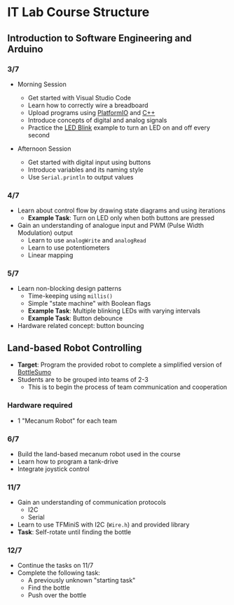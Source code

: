 # IT Lab Course Structure

## Introduction to Software Engineering and Arduino

### 3/7

-   Morning Session
    -   Get started with Visual Studio Code
    -   Learn how to correctly wire a breadboard
    -   Upload programs using [PlatformIO](https://platformio.org/) and
        [C++](https://github.com/adrianchong518/Mini-Robocon-2018/blob/master/auto-control/src/sample.cpp)
    -   Introduce concepts of digital and analog signals
    -   Practice the [LED Blink](https://docs.arduino.cc/built-in-examples/basics/Blink) example to
        turn an LED on and off every second

-   Afternoon Session
    -   Get started with digital input using buttons
    -   Introduce variables and its naming style
    -   Use `Serial.println` to output values

### 4/7

-   Learn about control flow by drawing state diagrams and using iterations
    -   **Example Task**: Turn on LED only when both buttons are pressed
-   Gain an understanding of analogue input and PWM (Pulse Width Modulation) output
    -   Learn to use `analogWrite` and `analogRead`
    -   Learn to use potentiometers
    -   Linear mapping

### 5/7

-   Learn non-blocking design patterns
    -   Time-keeping using `millis()`
    -   Simple "state machine" with Boolean flags
    -   **Example Task**: Multiple blinking LEDs with varying intervals
    -   **Example Task**: Button debounce
-   Hardware related concept: button bouncing

## Land-based Robot Controlling

-   **Target**: Program the provided robot to complete a simplified version of
    [BottleSumo](https://www.robofest.net/images/2223/BottleSumo2023v22_Final.pdf)
-   Students are to be grouped into teams of 2-3
    -   This is to begin the process of team communication and cooperation

### Hardware required

-   1 "Mecanum Robot" for each team

### 6/7

-   Build the land-based mecanum robot used in the course
-   Learn how to program a tank-drive
-   Integrate joystick control

### 11/7

-   Gain an understanding of communication protocols
    -   I2C
    -   Serial
-   Learn to use TFMiniS with I2C (`Wire.h`) and provided library
-   **Task**: Self-rotate until finding the bottle

### 12/7

-   Continue the tasks on 11/7
-   Complete the following task:
    -   A previously unknown "starting task"
    -   Find the bottle
    -   Push over the bottle
